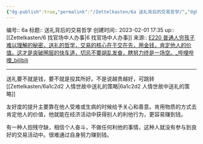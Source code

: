 ```yaml
---
{"dg-publish":true,"permalink":"/Zettelkasten/6a 送礼背后的交易哲学/","dgPassFrontmatter":true}
---
```


编号:: 6a
标题:: 送礼背后的交易哲学
创建时间:: 2023-02-01 17:35
up:: [[Zettelkasten/6 找官场中人办事\|6 找官场中人办事]]
来源:: [E220 普通人穷孩子难以理解的秘密，送礼的哲学，交易的核心在于交在先，用金钱，肯定他人的价值。这才是突破圈层的快车道，切忌不要胡乱发奋，瞎努力终是一场空。_哔哩哔哩_bilibili](https://www.bilibili.com/video/BV1vv4y1k74a/?spm_id_from=333.999.0.0&vd_source=bcf798ace50733030b9c7e1fb6a3a349)

---
送礼要不就是钱，要不就是投其所好。不是说越贵越好，可跳转[[Zettelkasten/6a1c2d2 人情世故中送礼的策略\|6a1c2d2 人情世故中送礼的策略]]

友好度的提升主要靠在他人受难或生病的时候给予关心和善意。肯用物质的方式去肯定他人的价值，他就能在经济活动中获得别人的利他行为，更容易赚到钱。

有一种人抱残守缺，相信个人奋斗，不做任何利他的事情，这种人就没有参与到良好的交易活动中。很难通过自身努力赚到钱。

